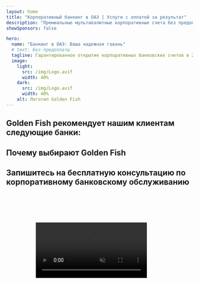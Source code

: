 ```yaml
---
layout: home
title: "Корпоративный банкинг в ОАЭ | Услуги с оплатой за результат"
description: "Премиальные мультивалютные корпоративные счета без предоплаты - оплата только после одобрения. Полное управление заявкой с 96% успешностью. Гарантированное открытие счета."
showSponsors: false

hero:
  name: "Банкинг в ОАЭ: Ваша надежная гавань"
  # text: Без предоплаты
  tagline: Гарантированное открытие корпоративных банковских счетов в 2025 году. <span class="hl">Без предоплаты</span> - оплата только после одобрения. 96% успешных заявок.
  image:
    light:
      src: /img/Logo.avif
      width: 40%
    dark:
      src: /img/Logo.avif
      width: 40%
    alt: Логотип Golden Fish
---
```


<FeatureCards :features="[
  {
    title: 'Гарантированное открытие счетов',
    bullet: '✓',
    items: [
      'Двухмесячная гарантия открытия первого счета',
      'Трехмесячная гарантия открытия второго счета',
      'Подготовка качественного бизнес-плана',
      'Комплексная поддержка due diligence',
      'Стратегия прямой коммуникации с банком',
      'Настройка полного банковского пакета'
    ],
    linkText: 'Learn more',
    link: '../../corporate-banking-services/guaranteed-account-approvals',
    icon: {
      light: '/video/iStock-2186765808.mp4',
      dark: '/video/iStock-2166377244.mp4',
      alt: 'Банковские требования',
    }
  },
]" />

<FeatureCards :features="[
  {
    title: 'Банковские счета в ОАЭ для высокорискового бизнеса',
    items: [
      'Экспертное руководство по enhanced due diligence (EDD)',
      'Мониторинг транзакций и управление рисками',
      'Настройка политик и процедур комплаенс',
      'Управление отношениями с банком',
      'Регулярные обновления и аудиты комплаенс',
      'Планирование действий для безопасности счета'
    ],
    linkText: 'Learn more',
    link: '../../corporate-banking-services/UAE-Bank-Accounts-for-High-Risk-Business',
    icon: {
      light: '/img/iStock-1333000394.avif',
      dark: '/img/iStock-584576538.avif',
      alt: 'Банковские услуги',
    }
  },
  {
    title: 'Соблюдайте требования: защитите свой бизнес в ОАЭ',
    items: [
      'Регулярные аудиты комплаенс для выявления потенциальных рисков',
      'Полный спектр PRO услуг для государственных разрешений',
      'Управление продлением лицензий и оповещения',
      'Банковский консалтинг и обслуживание счетов',
      'Поддержка по соответствию VAT и ESR',
      'Соблюдение визового режима и трудового законодательства',
      'Обучающие семинары по обновлениям регулирования'
    ],
    linkText: 'Learn more',
    link: '../../company-registration/Protect-Your-Business',
    icon: {
      light: '/img/iStock-1382278859.jpg',
      dark: '/img/iStock-1867623684.jpg',
      alt: 'Банковские услуги',
    }
  },
  {
    title: 'Преимущества корпоративного банкинга в ОАЭ',
    items: [
      'Надежная банковская система с рейтингом **Aa2** от Moody\'s',
      '**Фиксированный курс USD с 1980 года**',
      'Отсутствие ограничений на движение капитала',
      'Валютные резервы более 184 млрд USD',
      'Политическая и экономическая стабильность',
      'Банковская система с государственной поддержкой',
      'Цифровой банкинг мирового уровня'
    ],
    linkText: 'Learn more',
    link: '../../company-registration/banking',
    icon: {
      light: '/img/iStock-1032707788.jpg',
      dark: '/img/iStock-1152367067.avif',
      alt: 'Банковский процесс',
    }
  }
]" />

## Golden Fish рекомендует нашим клиентам следующие банки:

<!--@include: /../../include/recommended-banks.md-->

## Почему выбирают Golden Fish

<BenefitsList :features="[
  {
    icon: '🏢',
    title: 'Локальная экспертиза в ОАЭ',
    text: 'Специализированные эксперты в Дубае предоставляют профессиональное сопровождение на каждом этапе процесса.'
  },
  {
    icon: '📊',
    title: 'Доказанный уровень успеха',
    text: 'Более 90% одобрений с сотнями выданных виз, банковских счетов и регистраций компаний через наш премиальный сервис.'
  },
  {
    icon: '💸',
    title: '**Оплата после результата**',
    text: '[Оплата только после одобрения](/uae-business/benefits/success-based-fees). Полная прозрачность без скрытых платежей.'
  },
]" />

## Запишитесь на бесплатную консультацию по корпоративному банковскому обслуживанию

<video  autoplay muted playsinline style="padding: 80px" >
  <source src="/video/iStock-2185918790.mp4" type="video/mp4">
</video>

<ContactFormModal 
  formName="Banking [offer]" 
  buttonText="Получить бесплатную консультацию" 
  categoryLabel="Необходимый уровень поддержки: *" 
  categoryPlaceholderText="Выберите уровень поддержки"
  messageLabel="Помогите нам подготовиться к консультации (рекомендуется)"
  messagePlaceholderText="Расскажите о типе вашего бизнеса, юрисдикциях деятельности, ожидаемых объемах транзакций и особых банковских потребностях (мультивалютные операции, торговое финансирование и т.д.)"
  :services="[
  'Базовый — только основная документация и консультация по открытию счета',
  'Стандартный — полная документация и сопровождение на всех этапах банковского обслуживания',
  'Комплексный — полная настройка банковского обслуживания с минимальным участием с вашей стороны',
  'Индивидуальный — необходимо обсудить транзакции большого объема или мультиюрисдикционную структуру',
  ]"
/>
